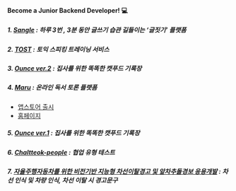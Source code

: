 #### Become a Junior Backend Developer! :computer:

##### 1. [Sangle](https://github.com/Jeong-Hyowon/MyProject/blob/main/SANGLE.md) : 하루 3번 , 3분 동안 글쓰기 습관 길들이는 ‘글짓기’ 플랫폼

##### 2. [TOST](https://github.com/Jeong-Hyowon/MyProject/blob/main/TOST.md) : 토익 스피킹 트레이닝 서비스

##### 3. [Ounce ver.2](https://github.com/Jeong-Hyowon/MyProject/blob/main/OUNCE_java_ver.md) : 집사를 위한 똑똑한 캣푸드 기록장

##### 4. [Maru](https://github.com/Jeong-Hyowon/MyProject/blob/main/MARU.md) : 온라인 독서 토론 플랫폼
- [앱스토어 출시](https://apps.apple.com/kr/app/%EB%A7%88%EB%A3%A8-%EC%86%8C%ED%86%B5%ED%95%98%EB%8A%94-%EB%8F%85%EC%84%9C%EC%9D%98-%EC%A6%90%EA%B1%B0%EC%9B%80/id1530228350)
- [홈페이지](https://www.marubook.co.kr/)

##### 5. [Ounce ver.1](https://github.com/Jeong-Hyowon/MyProject/blob/main/OUNCE_js_ver.md) : 집사를 위한 똑똑한 캣푸드 기록장

##### 6. [Chaltteok-people](http://52.79.86.164:3000/) : 협업 유형 테스트

##### 7. [자율주행자동차를 위한 비전기반 지능형 차선이탈경고 및 앞차추돌경보 응용개발](https://github.com/Jeong-Hyowon/lane_vehicle_detection/blob/master/README.md) : 차선 인식 및 차량 인식, 차선 이탈 시 경고문구
